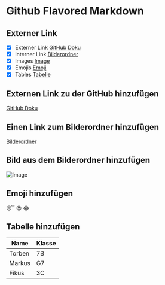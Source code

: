 # Github Flavored Markdown

## Externer Link
- [x] Externer Link [GitHub Doku](#externen-link-zu-der-github-hinzufügen)
- [x] Interner Link [Bilderordner](#einen-link-zum-bilderordner-hinzufügen)
- [x] Images [Image](#bild-aus-dem-bilderordner-hinzufügen)
- [x] Emojis [Emoji](#emoji-hinzufügen)
- [x] Tables [Tabelle](#tabelle-hinzufügen)

## Externen Link zu der GitHub hinzufügen
[GitHub Doku](https://help.github.com/en)

## Einen Link zum Bilderordner hinzufügen
[Bilderordner](./bdl-publishing-authoring-rita339/images/)

## Bild aus dem Bilderordner hinzufügen

![Image](./bdl-publishing-authoring-rita339/images/logo.png)

## Emoji hinzufügen

:sleeping: :wink: :joy:

## Tabelle hinzufügen

| Name | Klasse |
|------|--------|
| Torben | 7B |
| Markus | G7 |
| Fikus  | 3C |



